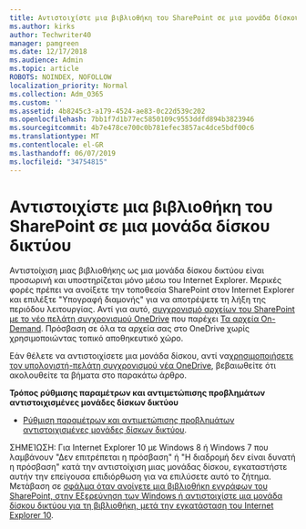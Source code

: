```yaml
---
title: Αντιστοιχίστε μια βιβλιοθήκη του SharePoint σε μια μονάδα δίσκου δικτύου
ms.author: kirks
author: Techwriter40
manager: pamgreen
ms.date: 12/17/2018
ms.audience: Admin
ms.topic: article
ROBOTS: NOINDEX, NOFOLLOW
localization_priority: Normal
ms.collection: Adm_O365
ms.custom: ''
ms.assetid: 4b8245c3-a179-4524-ae83-0c22d539c202
ms.openlocfilehash: 7bb1f7d1b77ec5850109c9553ddfd894b3823946
ms.sourcegitcommit: 4b7e478ce700c0b781efec3857ac4dce5bdf00c6
ms.translationtype: MT
ms.contentlocale: el-GR
ms.lasthandoff: 06/07/2019
ms.locfileid: "34754815"
---
```

# <a name="map-a-sharepoint-library-to-a-network-drive"></a>Αντιστοιχίστε μια βιβλιοθήκη του SharePoint σε μια μονάδα δίσκου δικτύου

Αντιστοίχιση μιας βιβλιοθήκης ως μια μονάδα δίσκου δικτύου είναι προσωρινή και υποστηρίζεται μόνο μέσω του Internet Explorer. Μερικές φορές πρέπει να ανοίξετε την τοποθεσία SharePoint στον Internet Explorer και επιλέξτε "Υπογραφή διαμονής" για να αποτρέψετε τη λήξη της περιόδου λειτουργίας. Αντί για αυτό, [συγχρονισμό αρχείων του SharePoint με το νέο πελάτη συγχρονισμού OneDrive](https://support.office.com/article/sync-sharepoint-files-with-the-new-onedrive-sync-client-6de9ede8-5b6e-4503-80b2-6190f3354a88) </a> που παρέχει [Τα αρχεία On-Demand](https://support.office.com/article/learn-about-onedrive-files-on-demand-0e6860d3-d9f3-4971-b321-7092438fb38e). Πρόσβαση σε όλα τα αρχεία σας στο OneDrive χωρίς χρησιμοποιώντας τοπικό αποθηκευτικό χώρο.

Εάν θέλετε να αντιστοιχίσετε μια μονάδα δίσκου, αντί να[χρησιμοποιήσετε τον υπολογιστή-πελάτη συγχρονισμού νέα OneDrive](https://support.office.com/article/sync-sharepoint-files-with-the-new-onedrive-sync-client-6de9ede8-5b6e-4503-80b2-6190f3354a88), βεβαιωθείτε ότι ακολουθείτε τα βήματα στο παρακάτω άρθρο. 


**Τρόπος ρύθμισης παραμέτρων και αντιμετώπισης προβλημάτων αντιστοιχισμένες μονάδες δίσκων δικτύου**


- [Ρύθμιση παραμέτρων και αντιμετώπισης προβλημάτων αντιστοιχισμένες μονάδες δίσκων δικτύου](https://support.office.com/article/troubleshoot-mapped-network-drives-that-connect-to-sharepoint-online-ef399c67-4578-4c3a-adbe-0b489084eabe?ui=en-US&amp;rs=en-US&amp;ad=US).

ΣΗΜΕΊΩΣΗ: Για Internet Explorer 10 με Windows 8 ή Windows 7 που λαμβάνουν "Δεν επιτρέπεται η πρόσβαση" ή "Η διαδρομή δεν είναι δυνατή η πρόσβαση" κατά την αντιστοίχιση μιας μονάδας δίσκου, εγκαταστήστε αυτήν την επείγουσα επιδιόρθωση για να επιλύσετε αυτό το ζήτημα. Μετάβαση σε [σφάλμα όταν ανοίγετε μια βιβλιοθήκη εγγράφων του SharePoint, στην Εξερεύνηση των Windows ή αντιστοιχίστε μια μονάδα δίσκου δικτύου για τη βιβλιοθήκη, μετά την εγκατάσταση του Internet Explorer 10](https://support.microsoft.com/help/2846960).
